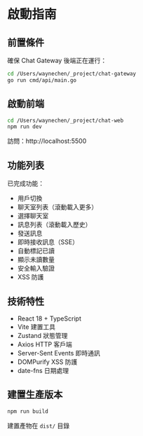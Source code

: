 # 啟動指南

## 前置條件

確保 Chat Gateway 後端正在運行：
```bash
cd /Users/waynechen/_project/chat-gateway
go run cmd/api/main.go
```

## 啟動前端

```bash
cd /Users/waynechen/_project/chat-web
npm run dev
```

訪問：http://localhost:5500

## 功能列表

已完成功能：
- 用戶切換
- 聊天室列表（滾動載入更多）
- 選擇聊天室
- 訊息列表（滾動載入歷史）
- 發送訊息
- 即時接收訊息（SSE）
- 自動標記已讀
- 顯示未讀數量
- 安全輸入驗證
- XSS 防護

## 技術特性

- React 18 + TypeScript
- Vite 建置工具
- Zustand 狀態管理
- Axios HTTP 客戶端
- Server-Sent Events 即時通訊
- DOMPurify XSS 防護
- date-fns 日期處理

## 建置生產版本

```bash
npm run build
```

建置產物在 `dist/` 目錄

